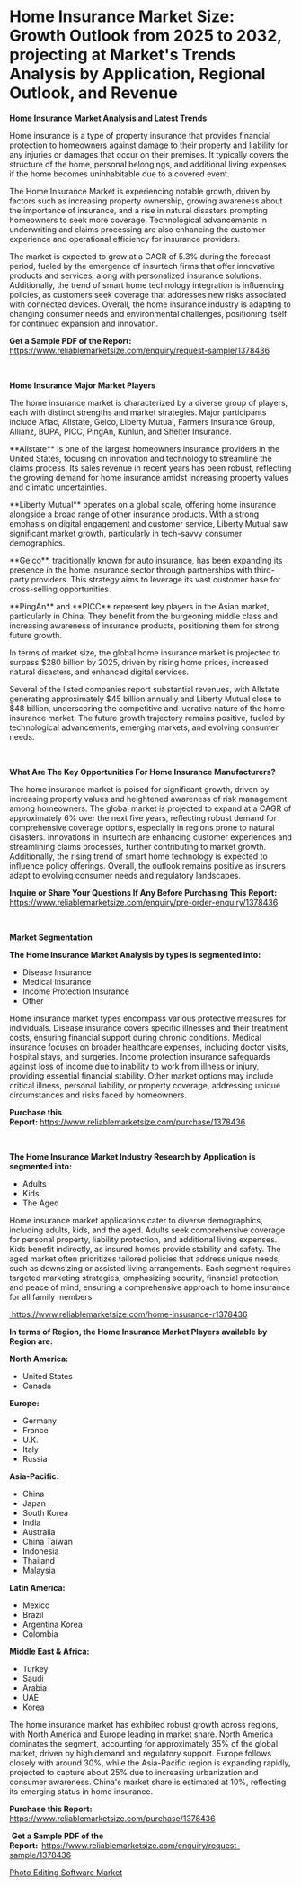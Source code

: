<p><h1>Home Insurance Market Size: Growth Outlook from 2025 to 2032, projecting at Market's Trends Analysis by Application, Regional Outlook, and Revenue</h1></p><p><strong>Home Insurance Market Analysis and Latest Trends</strong></p>
<p><p>Home insurance is a type of property insurance that provides financial protection to homeowners against damage to their property and liability for any injuries or damages that occur on their premises. It typically covers the structure of the home, personal belongings, and additional living expenses if the home becomes uninhabitable due to a covered event.</p><p>The Home Insurance Market is experiencing notable growth, driven by factors such as increasing property ownership, growing awareness about the importance of insurance, and a rise in natural disasters prompting homeowners to seek more coverage. Technological advancements in underwriting and claims processing are also enhancing the customer experience and operational efficiency for insurance providers.</p><p>The market is expected to grow at a CAGR of 5.3% during the forecast period, fueled by the emergence of insurtech firms that offer innovative products and services, along with personalized insurance solutions. Additionally, the trend of smart home technology integration is influencing policies, as customers seek coverage that addresses new risks associated with connected devices. Overall, the home insurance industry is adapting to changing consumer needs and environmental challenges, positioning itself for continued expansion and innovation.</p></p>
<p><strong>Get a Sample PDF of the Report:&nbsp;</strong> <a href="https://www.reliablemarketsize.com/enquiry/request-sample/1378436?utm_campaign=2450&utm_medium=2&utm_source=Github&utm_content=ia&utm_term=09032025&utm_id=home-insurance">https://www.reliablemarketsize.com/enquiry/request-sample/1378436</a></p>
<p>&nbsp;</p>
<p><strong>Home Insurance Major Market Players</strong></p>
<p><p>The home insurance market is characterized by a diverse group of players, each with distinct strengths and market strategies. Major participants include Aflac, Allstate, Geico, Liberty Mutual, Farmers Insurance Group, Allianz, BUPA, PICC, PingAn, Kunlun, and Shelter Insurance.</p><p>**Allstate** is one of the largest homeowners insurance providers in the United States, focusing on innovation and technology to streamline the claims process. Its sales revenue in recent years has been robust, reflecting the growing demand for home insurance amidst increasing property values and climatic uncertainties.</p><p>**Liberty Mutual** operates on a global scale, offering home insurance alongside a broad range of other insurance products. With a strong emphasis on digital engagement and customer service, Liberty Mutual saw significant market growth, particularly in tech-savvy consumer demographics.</p><p>**Geico**, traditionally known for auto insurance, has been expanding its presence in the home insurance sector through partnerships with third-party providers. This strategy aims to leverage its vast customer base for cross-selling opportunities. </p><p>**PingAn** and **PICC** represent key players in the Asian market, particularly in China. They benefit from the burgeoning middle class and increasing awareness of insurance products, positioning them for strong future growth.</p><p>In terms of market size, the global home insurance market is projected to surpass $280 billion by 2025, driven by rising home prices, increased natural disasters, and enhanced digital services.</p><p>Several of the listed companies report substantial revenues, with Allstate generating approximately $45 billion annually and Liberty Mutual close to $48 billion, underscoring the competitive and lucrative nature of the home insurance market. The future growth trajectory remains positive, fueled by technological advancements, emerging markets, and evolving consumer needs.</p></p>
<p>&nbsp;</p>
<p><strong>What Are The Key Opportunities For Home Insurance Manufacturers?</strong></p>
<p><p>The home insurance market is poised for significant growth, driven by increasing property values and heightened awareness of risk management among homeowners. The global market is projected to expand at a CAGR of approximately 6% over the next five years, reflecting robust demand for comprehensive coverage options, especially in regions prone to natural disasters. Innovations in insurtech are enhancing customer experiences and streamlining claims processes, further contributing to market growth. Additionally, the rising trend of smart home technology is expected to influence policy offerings. Overall, the outlook remains positive as insurers adapt to evolving consumer needs and regulatory landscapes.</p></p>
<p><strong>Inquire or Share Your Questions If Any Before Purchasing This Report:</strong> <a href="https://www.reliablemarketsize.com/enquiry/pre-order-enquiry/1378436?utm_campaign=2450&utm_medium=2&utm_source=Github&utm_content=ia&utm_term=09032025&utm_id=home-insurance">https://www.reliablemarketsize.com/enquiry/pre-order-enquiry/1378436</a></p>
<p>&nbsp;</p>
<p><strong>Market Segmentation</strong></p>
<p><strong>The Home Insurance Market Analysis by types is segmented into:</strong></p>
<p><ul><li>Disease Insurance</li><li>Medical Insurance</li><li>Income Protection Insurance</li><li>Other</li></ul></p>
<p><p>Home insurance market types encompass various protective measures for individuals. Disease insurance covers specific illnesses and their treatment costs, ensuring financial support during chronic conditions. Medical insurance focuses on broader healthcare expenses, including doctor visits, hospital stays, and surgeries. Income protection insurance safeguards against loss of income due to inability to work from illness or injury, providing essential financial stability. Other market options may include critical illness, personal liability, or property coverage, addressing unique circumstances and risks faced by homeowners.</p></p>
<p><strong>Purchase this Report:&nbsp;</strong><a href="https://www.reliablemarketsize.com/purchase/1378436?utm_campaign=2450&utm_medium=2&utm_source=Github&utm_content=ia&utm_term=09032025&utm_id=home-insurance">https://www.reliablemarketsize.com/purchase/1378436</a></p>
<p>&nbsp;</p>
<p><strong>The Home Insurance Market Industry Research by Application is segmented into:</strong></p>
<p><ul><li>Adults</li><li>Kids</li><li>The Aged</li></ul></p>
<p><p>Home insurance market applications cater to diverse demographics, including adults, kids, and the aged. Adults seek comprehensive coverage for personal property, liability protection, and additional living expenses. Kids benefit indirectly, as insured homes provide stability and safety. The aged market often prioritizes tailored policies that address unique needs, such as downsizing or assisted living arrangements. Each segment requires targeted marketing strategies, emphasizing security, financial protection, and peace of mind, ensuring a comprehensive approach to home insurance for all family members.</p></p>
<p><a href="https://www.reliablemarketsize.com/home-insurance-r1378436?utm_campaign=2450&utm_medium=2&utm_source=Github&utm_content=ia&utm_term=09032025&utm_id=home-insurance">&nbsp;https://www.reliablemarketsize.com/home-insurance-r1378436</a></p>
<p><strong>In terms of Region, the Home Insurance Market Players available by Region are:</strong></p>
<p>
    <p> <strong> North America: </strong>
        <ul>
            <li>United States</li>
            <li>Canada</li>
        </ul>
        </p> 
    <p> <strong> Europe: </strong>
        <ul>
            <li>Germany</li>
            <li>France</li>
            <li>U.K.</li>
            <li>Italy</li>
            <li>Russia</li>
        </ul>
        </p> 
    <p> <strong> Asia-Pacific: </strong>
        <ul>
            <li>China</li>
            <li>Japan</li>
            <li>South Korea</li>
            <li>India</li>
            <li>Australia</li>
            <li>China Taiwan</li>
            <li>Indonesia</li>
            <li>Thailand</li>
            <li>Malaysia</li>
        </ul>
        </p> 
    <p> <strong> Latin America: </strong>
        <ul>
            <li>Mexico</li>
            <li>Brazil</li>
            <li>Argentina Korea</li>
            <li>Colombia</li>
        </ul>
        </p> 
    <p> <strong> Middle East & Africa: </strong>
        <ul>
            <li>Turkey</li>
            <li>Saudi</li>
            <li>Arabia</li>
            <li>UAE</li>
            <li>Korea</li>
        </ul>
    </p>
    </p>
<p><p>The home insurance market has exhibited robust growth across regions, with North America and Europe leading in market share. North America dominates the segment, accounting for approximately 35% of the global market, driven by high demand and regulatory support. Europe follows closely with around 30%, while the Asia-Pacific region is expanding rapidly, projected to capture about 25% due to increasing urbanization and consumer awareness. China's market share is estimated at 10%, reflecting its emerging status in home insurance.</p></p>
<p><strong>Purchase this Report: </strong><a href="https://www.reliablemarketsize.com/purchase/1378436?utm_campaign=2450&utm_medium=2&utm_source=Github&utm_content=ia&utm_term=09032025&utm_id=home-insurance">https://www.reliablemarketsize.com/purchase/1378436</a></p>
<p>&nbsp;<strong>Get a Sample PDF of the Report:&nbsp;&nbsp;</strong><a href="https://www.reliablemarketsize.com/enquiry/request-sample/1378436?utm_campaign=2450&utm_medium=2&utm_source=Github&utm_content=ia&utm_term=09032025&utm_id=home-insurance">https://www.reliablemarketsize.com/enquiry/request-sample/1378436</a></p>
<p><strong></strong></p>
<p><p><a href="https://github.com/boitafbg/Market-Research-Report-List-1/blob/main/photo-editing-software-market.md?utm_campaign=2450&utm_medium=2&utm_source=Github&utm_content=ia&utm_term=09032025&utm_id=home-insurance">Photo Editing Software Market</a></p></p>